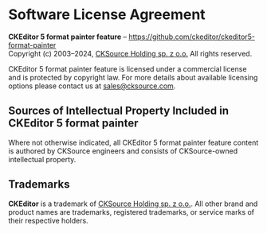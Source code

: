 Software License Agreement
==========================

**CKEditor&nbsp;5 format painter feature** – https://github.com/ckeditor/ckeditor5-format-painter <br>
Copyright (c) 2003–2024, [CKSource Holding sp. z o.o.](https://cksource.com) All rights reserved.

CKEditor&nbsp;5 format painter feature is licensed under a commercial license and is protected by copyright law.
For more details about available licensing options please contact us at sales@cksource.com.

Sources of Intellectual Property Included in CKEditor&nbsp;5 format painter
-----------------------------------------------------

Where not otherwise indicated, all CKEditor&nbsp;5 format painter feature content is authored by CKSource engineers and consists of CKSource-owned intellectual property.

Trademarks
----------

**CKEditor** is a trademark of [CKSource Holding sp. z o.o.](https://cksource.com). All other brand and product names are trademarks, registered trademarks, or service marks of their respective holders.
